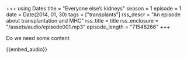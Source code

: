 +++
using Dates
title = "Everyone else’s kidneys"
season = 1
episode = 1
date = Date(2014, 01, 30)
tags = ["transplants"]
rss_descr = "An episode about transplantation and MHC"
rss_title = title
rss_enclosure = "/assets/audio/episode001.mp3"
episode_length = "71548266"
+++

Do we need some content

{{embed_audio}}
